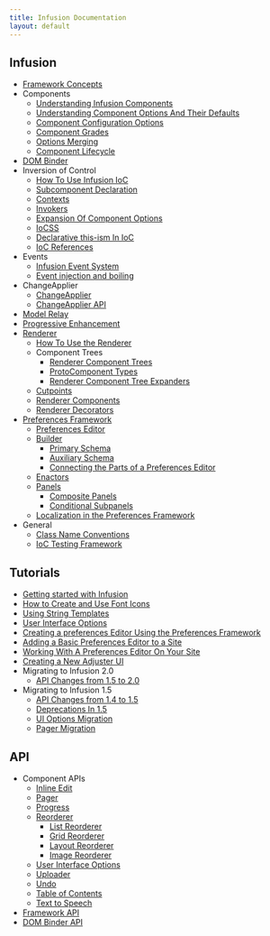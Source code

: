 ```yaml
---
title: Infusion Documentation
layout: default
---
```


## Infusion

* [Framework Concepts](FrameworkConcepts.md)
* Components
  * [Understanding Infusion Components](UnderstandingInfusionComponents.md)
  * [Understanding Component Options And Their Defaults](ComponentOptionsAndDefaults.md)
  * [Component Configuration Options](ComponentConfigurationOptions.md)
  * [Component Grades](ComponentGrades.md)
  * [Options Merging](OptionsMerging.md)
  * [Component Lifecycle](ComponentLifecycle.md)
* [DOM Binder](DOMBinder.md)
* Inversion of Control
  * [How To Use Infusion IoC](HowToUseInfusionIoC.md)
  * [Subcomponent Declaration](SubcomponentDeclaration.md)
  * [Contexts](Contexts.md)
  * [Invokers](Invokers.md)
  * [Expansion Of Component Options](ExpansionOfComponentOptions.md)
  * [IoCSS](IoCSS.md)
  * [Declarative this-ism In IoC](DeclarativeThisismInIoC.md)
  * [IoC References](IoCReferences.md)
* Events
  * [Infusion Event System](InfusionEventSystem.md)
  * [Event injection and boiling](EventInjectionAndBoiling.md)
* ChangeApplier
  * [ChangeApplier](ChangeApplier.md)
  * [ChangeApplier API](ChangeApplierAPI.md)
* [Model Relay](ModelRelay.md)
* [Progressive Enhancement](ProgressiveEnhancement.md)
* [Renderer](Renderer.md)
  * [How To Use the Renderer](HowToUseTheRenderer.md)
  * Component Trees
    * [Renderer Component Trees](RendererComponentTrees.md)
    * [ProtoComponent Types](ProtoComponentTypes.md)
    * [Renderer Component Tree Expanders](RendererComponentTreeExpanders.md)
  * [Cutpoints](Cutpoints.md)
  * [Renderer Components](RendererComponents.md)
  * [Renderer Decorators](RendererDecorators.md)
* [Preferences Framework](PreferencesFramework.md)
  * [Preferences Editor](PreferencesEditor.md)
  * [Builder](Builder.md)
    * [Primary Schema](PrimarySchemaForPreferencesFramework.md)
    * [Auxiliary Schema](AuxiliarySchemaForPreferencesFramework.md)
    * [Connecting the Parts of a Preferences Editor](ConnectingThePartsOfAPreferencesEditor.md)
  * [Enactors](Enactors.md)
  * [Panels](Panels.md)
    * [Composite Panels](CompositePanels.md)
    * [Conditional Subpanels](ConditionalSubpanels.md)
  * [Localization in the Preferences Framework](LocalizationInThePreferencesFramework.md)
* General
  * [Class Name Conventions](ClassNameConventions.md)
  * [IoC Testing Framework](IoCTestingFramework.md)

## Tutorials

* [Getting started with Infusion](tutorial-gettingStartedWithInfusion/GettingStartedWithInfusion.md)
* [How to Create and Use Font Icons](tutorial-iconFonts/HowToCreateAndUseFontIcons.md)
* [Using String Templates](tutorial-usingStringTemplates/UsingStringTemplates.md)
* [User Interface Options](tutorial-userInterfaceOptions/UserInterfaceOptions.md)
* [Creating a preferences Editor Using the Preferences Framework](tutorial-prefsFramework/PreferencesFramework.md)
* [Adding a Basic Preferences Editor to a Site](to-do/AddingPrefsEditorToSite.md)
* [Working With A Preferences Editor On Your Site](to-do/WorkingWithPrefsEditorOnSite.md)
* [Creating a New Adjuster UI](tutorial-creatingANewAdjusterUI/CreatingANewAdjusterUI.md)
* Migrating to Infusion 2.0
    * [API Changes from 1.5 to 2.0](APIChangesFrom1_5To2_0.md)
* Migrating to Infusion 1.5
    * [API Changes from 1.4 to 1.5](APIChangesFrom1_4To1_5.md)
    * [Deprecations In 1.5](DeprecationsIn1_5.md)
    * [UI Options Migration](tutorial-migratingToInfusion1.5/UIOptionsMigration.md)
    * [Pager Migration](tutorial-migratingToInfusion1.5/PagerMigration.md)

## API

* Component APIs
  * [Inline Edit](to-do/InlineEditAPI.md)
  * [Pager](to-do/PagerAPI.md)
  * [Progress](to-do/ProgressAPI.md)
  * [Reorderer](to-do/ReordererAPI.md)
    * [List Reorderer](to-do/ListReordererAPI.md)
    * [Grid Reorderer](to-do/GridReordererAPI.md)
    * [Layout Reorderer](to-do/LayoutReordererAPI.md)
    * [Image Reorderer](to-do/ImageReordererAPI.md)
  * [User Interface Options](UserInterfaceOptionsAPI.md)
  * [Uploader](UploaderAPI.md)
  * [Undo](to-do/UndoAPI.md)
  * [Table of Contents](to-do/TableOfContentsAPI.md)
  * [Text to Speech](TextToSpeechAPI.md)
* [Framework API](to-do/FrameworkAPI.md)
* [DOM Binder API](DOMBinderAPI.md)
